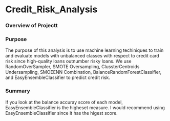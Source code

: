 # Credit_Risk_Analysis

### Overview of Projectt

### Purpose
The purpose of this analysis is to use machine learning techiniques to train and evaluate models with unbalanced classes with respect to credit card risk since high-quality loans outnumber risky loans. We use RandomOverSampler, SMOTE Oversampling, ClussterCentroids Undersampling, SMOEENN Combination, BalanceRandomForestClassifier, and EasyEnsembleClassifier to predict credit risk. 

### Summary
If you look at the balance accuray score of each model, EasyEnsembleClassifier is the higheset measure. I would recommend using EasyEnsembleClassifier since it has the higest score. 
